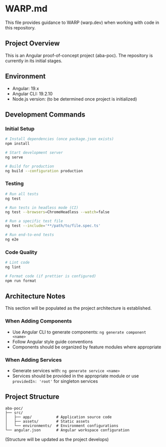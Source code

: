# WARP.md

This file provides guidance to WARP (warp.dev) when working with code in this repository.

## Project Overview

This is an Angular proof-of-concept project (aba-poc). The repository is currently in its initial stages.

## Environment

- Angular: 19.x
- Angular CLI: 19.2.10
- Node.js version: (to be determined once project is initialized)

## Development Commands

### Initial Setup
```bash
# Install dependencies (once package.json exists)
npm install

# Start development server
ng serve

# Build for production
ng build --configuration production
```

### Testing
```bash
# Run all tests
ng test

# Run tests in headless mode (CI)
ng test --browsers=ChromeHeadless --watch=false

# Run a specific test file
ng test --include='**/path/to/file.spec.ts'

# Run end-to-end tests
ng e2e
```

### Code Quality
```bash
# Lint code
ng lint

# Format code (if prettier is configured)
npm run format
```

## Architecture Notes

This section will be populated as the project architecture is established.

### When Adding Components
- Use Angular CLI to generate components: `ng generate component <name>`
- Follow Angular style guide conventions
- Components should be organized by feature modules where appropriate

### When Adding Services
- Generate services with: `ng generate service <name>`
- Services should be provided in the appropriate module or use `providedIn: 'root'` for singleton services

## Project Structure

```
aba-poc/
├── src/
│   ├── app/           # Application source code
│   ├── assets/        # Static assets
│   └── environments/  # Environment configurations
└── angular.json       # Angular workspace configuration
```

(Structure will be updated as the project develops)
